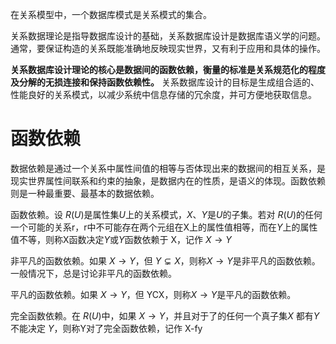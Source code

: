 在关系模型中，一个数据库模式是关系模式的集合。

关系数据理论是指导数据库设计的基础，关系数据库设计是数据库语义学的问题。通常，要保证构造的关系既能准确地反映现实世界，又有利于应用和具体的操作。

**关系数据库设计理论的核心是数据间的函数依赖，衡量的标准是关系规范化的程度及分解的无损连接和保持函数依赖性。** 关系数据库设计的目标是生成组合适的、性能良好的关系模式，以减少系统中信息存储的冗余度，并可方便地获取信息。

# 函数依赖
数据依赖是通过一个关系中属性间值的相等与否体现出来的数据间的相互关系，是现实世界属性间联系和约束的抽象，是数据内在的性质，是语义的体现。函数依赖则是一种最重要、最基本的数据依赖。

函数依赖。设 $R(U)$是属性集$U$上的关系模式，$X、Y$是$U$的子集。若对 $R(U)$的任何一个可能的关系r，r中不可能存在两个元组在X上的属性值相等，而在$Y$上的属性值不等，则称X函数决定$Y$或$Y$函数依赖于 X，记作 $X→Y$



非平凡的函数依赖。如果  $X→Y$，但 $Y \subsetneq X$，则称$X→Y$是非平凡的函数依赖。一般情况下，总是讨论非平凡的函数依赖。

平凡的函数依赖。如果 $X→Y$，但 YCX，则称$X→Y$是平凡的函数依赖。

完全函数依赖。在 $R(U)$中，如果 $X→Y$，并且对于了的任何一个真子集$X$ 都有$Y$不能决定 $Y$，则称Y对了完全函数依赖，记作 X-fy